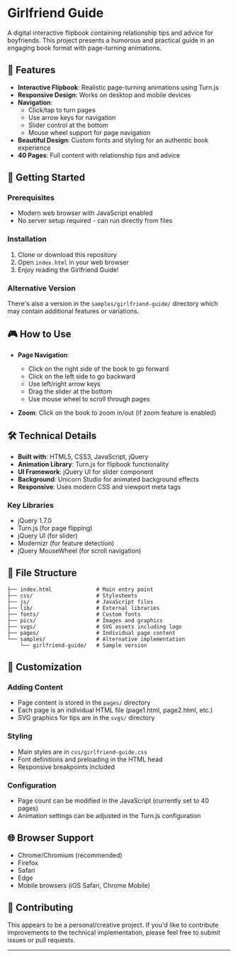 # Girlfriend Guide

A digital interactive flipbook containing relationship tips and advice for boyfriends. This project presents a humorous and practical guide in an engaging book format with page-turning animations.

## 🌟 Features

- **Interactive Flipbook**: Realistic page-turning animations using Turn.js
- **Responsive Design**: Works on desktop and mobile devices
- **Navigation**: 
  - Click/tap to turn pages
  - Use arrow keys for navigation
  - Slider control at the bottom
  - Mouse wheel support for page navigation
- **Beautiful Design**: Custom fonts and styling for an authentic book experience
- **40 Pages**: Full content with relationship tips and advice

## 🚀 Getting Started

### Prerequisites

- Modern web browser with JavaScript enabled
- No server setup required - can run directly from files

### Installation

1. Clone or download this repository
2. Open `index.html` in your web browser
3. Enjoy reading the Girlfriend Guide!

### Alternative Version

There's also a version in the `samples/girlfriend-guide/` directory which may contain additional features or variations.

## 🎮 How to Use

- **Page Navigation**: 
  - Click on the right side of the book to go forward
  - Click on the left side to go backward
  - Use left/right arrow keys
  - Drag the slider at the bottom
  - Use mouse wheel to scroll through pages

- **Zoom**: Click on the book to zoom in/out (if zoom feature is enabled)

## 🛠️ Technical Details

- **Built with**: HTML5, CSS3, JavaScript, jQuery
- **Animation Library**: Turn.js for flipbook functionality
- **UI Framework**: jQuery UI for slider component
- **Background**: Unicorn Studio for animated background effects
- **Responsive**: Uses modern CSS and viewport meta tags

### Key Libraries

- jQuery 1.7.0
- Turn.js (for page flipping)
- jQuery UI (for slider)
- Modernizr (for feature detection)
- jQuery MouseWheel (for scroll navigation)

## 📁 File Structure

```
├── index.html              # Main entry point
├── css/                    # Stylesheets
├── js/                     # JavaScript files
├── lib/                    # External libraries
├── fonts/                  # Custom fonts
├── pics/                   # Images and graphics
├── svgs/                   # SVG assets including logo
├── pages/                  # Individual page content
└── samples/                # Alternative implementation
    └── girlfriend-guide/   # Sample version
```

## 🎨 Customization

### Adding Content

- Page content is stored in the `pages/` directory
- Each page is an individual HTML file (page1.html, page2.html, etc.)
- SVG graphics for tips are in the `svgs/` directory

### Styling

- Main styles are in `css/girlfriend-guide.css`
- Font definitions and preloading in the HTML head
- Responsive breakpoints included

### Configuration

- Page count can be modified in the JavaScript (currently set to 40 pages)
- Animation settings can be adjusted in the Turn.js configuration

## 🌐 Browser Support

- Chrome/Chromium (recommended)
- Firefox
- Safari
- Edge
- Mobile browsers (iOS Safari, Chrome Mobile)


## 🤝 Contributing

This appears to be a personal/creative project. If you'd like to contribute improvements to the technical implementation, please feel free to submit issues or pull requests.

---
